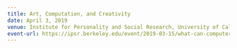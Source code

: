 ```yaml
---
title: Art, Computation, and Creativity
date: April 3, 2019
venue: Institute for Personality and Social Research, University of California, Berkeley
event-url: https://ipsr.berkeley.edu/event/2019-03-15/what-can-computers-teach-us-about-creativity
---
```

